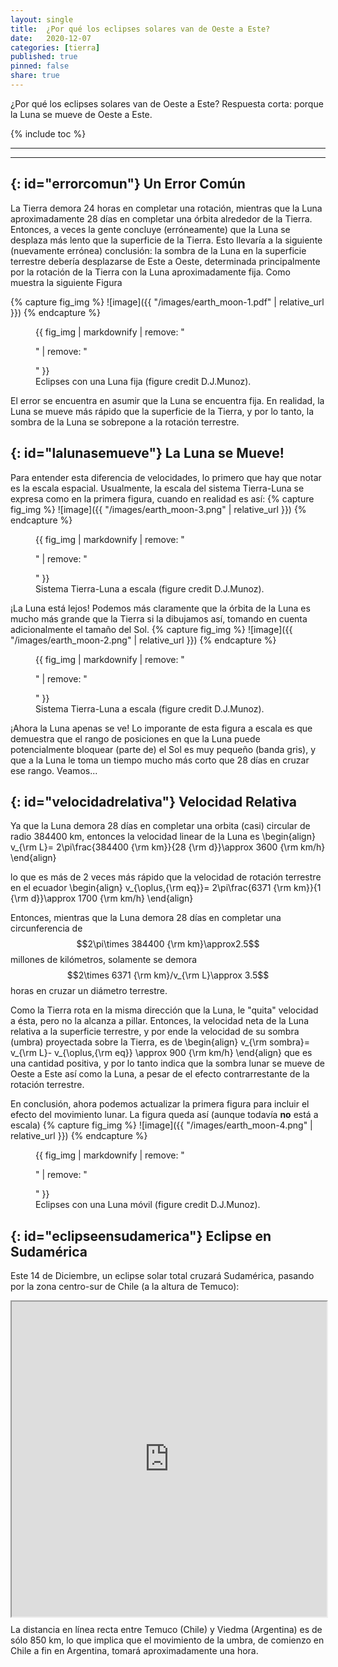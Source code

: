 ```yaml
---
layout: single
title:  ¿Por qué los eclipses solares van de Oeste a Este?
date:   2020-12-07
categories: [tierra] 
published: true
pinned: false
share: true
---
```


 ¿Por qué los eclipses solares van de Oeste a Este? Respuesta corta: porque la Luna se mueve de Oeste a Este.


{% include toc %}

<script type="text/javascript" async
  src="https://cdn.mathjax.org/mathjax/latest/MathJax.js?config=TeX-MML-AM_CHTML">
</script>


***
***

{: id="errorcomun"}
Un Error Común
---------------

La Tierra demora 24 horas en completar una rotación, mientras que la Luna aproximadamente 28 días en completar una órbita alrededor de la Tierra. Entonces, a veces la gente concluye (erróneamente) que la Luna se desplaza más lento que la superficie de la Tierra. Esto llevaría a la siguiente (nuevamente errónea) conclusión: la sombra de la Luna en la superficie terrestre debería desplazarse de Este a Oeste, determinada principalmente por la rotación de la Tierra con la Luna aproximadamente fija. Como muestra la siguiente Figura

{% capture fig_img %}
![image]({{ "/images/earth_moon-1.pdf" | relative_url }})
{% endcapture %}
<figure>
  {{ fig_img | markdownify | remove: "<p>" | remove: "</p>" }}
  <figcaption> Eclipses con una Luna fija (figure credit D.J.Munoz). </figcaption>
</figure>




El error se encuentra en asumir que la Luna se encuentra fija. En realidad, la Luna se mueve más rápido que la superficie de la Tierra, y por lo tanto, la sombra de la Luna se sobrepone a la rotación terrestre. 

{: id="lalunasemueve"}
La Luna se Mueve!
---------------

Para entender esta diferencia de velocidades, lo primero que hay que notar es la escala espacial. Usualmente, la escala del sistema Tierra-Luna se expresa como en la primera figura, cuando en realidad es así:
{% capture fig_img %}
![image]({{ "/images/earth_moon-3.png" | relative_url }})
{% endcapture %}
<figure>
  {{ fig_img | markdownify | remove: "<p>" | remove: "</p>" }}
  <figcaption> Sistema Tierra-Luna a escala (figure credit D.J.Munoz). </figcaption>
</figure>
¡La Luna está lejos! Podemos más claramente que la órbita de la Luna es mucho más grande que la Tierra si la dibujamos así, tomando en cuenta adicionalmente el tamaño del Sol.
{% capture fig_img %}
![image]({{ "/images/earth_moon-2.png" | relative_url }})
{% endcapture %}
<figure>
  {{ fig_img | markdownify | remove: "<p>" | remove: "</p>" }}
  <figcaption> Sistema Tierra-Luna a escala (figure credit D.J.Munoz). </figcaption>
</figure>
¡Ahora la Luna apenas se ve! Lo imporante de esta figura a escala es que demuestra que el rango de posiciones en que la Luna puede potencialmente bloquear (parte de) el Sol es muy pequeño (banda gris), y que a la Luna le toma un tiempo mucho más corto que 28 días en cruzar ese rango. Veamos...

{: id="velocidadrelativa"}
Velocidad Relativa
---------------
Ya que la Luna demora 28 días en completar una orbita (casi) circular de radio 384400 km, entonces la velocidad linear de la Luna es
\\begin{align}
v_{\rm L}= 2\pi\frac{384400 {\rm km}}{28 {\rm d}}\approx 3600 {\rm km/h}
\\end{align}

lo que es más de 2 veces más rápido que la velocidad de rotación terrestre en el ecuador
\\begin{align}
v_{\oplus,{\rm eq}}= 2\pi\frac{6371 {\rm km}}{1 {\rm d}}\approx 1700 {\rm km/h}
\\end{align}

Entonces, mientras que la Luna demora 28 días en completar una circunferencia de $$2\pi\times 384400 {\rm km}\approx2.5$$ millones de kilómetros, solamente se demora
$$2\times 6371 {\rm km}/v_{\rm L}\approx 3.5$$ horas en cruzar un diámetro terrestre. 

Como la Tierra rota en la misma dirección que la Luna, le "quita" velocidad a ésta, pero  no la alcanza a pillar. Entonces, la velocidad neta de la Luna relativa a la superficie terrestre, y por ende la velocidad de su sombra (umbra) proyectada sobre la Tierra, es de
\\begin{align}
v_{\rm sombra}= v_{\rm L}- v_{\oplus,{\rm eq}} \approx 900 {\rm km/h}
\\end{align}
que es una cantidad positiva, y por lo tanto indica que la sombra lunar se mueve de Oeste a Este así como la Luna, a pesar de el efecto contrarrestante de la rotación terrestre.

En conclusión, ahora podemos actualizar la primera figura para incluir el efecto del movimiento lunar. La figura queda así (aunque todavía **no** está a escala)
{% capture fig_img %}
![image]({{ "/images/earth_moon-4.png" | relative_url }})
{% endcapture %}
<figure>
  {{ fig_img | markdownify | remove: "<p>" | remove: "</p>" }}
  <figcaption> Eclipses con una Luna móvil (figure credit D.J.Munoz). </figcaption>
</figure>



{: id="eclipseensudamerica"}
Eclipse en Sudamérica
---------------

Este 14 de Diciembre, un eclipse solar total cruzará Sudamérica, pasando por la zona centro-sur de Chile (a la altura de Temuco):
<div style="position:relative; width:100%; height:0px; padding-bottom:100%;">
    <iframe style="position:absolute; left:0; top:0; width:100%; height:100%"
        src="https://eclipsophile.com/wp-content/uploads/2017/10/fig1.jpg">
    </iframe>
</div>

La distancia en línea recta entre Temuco (Chile) y Viedma (Argentina) es de sólo 850 km, lo que implica que el movimiento de la umbra, de comienzo en Chile a fin en Argentina, tomará aproximadamente una hora.


